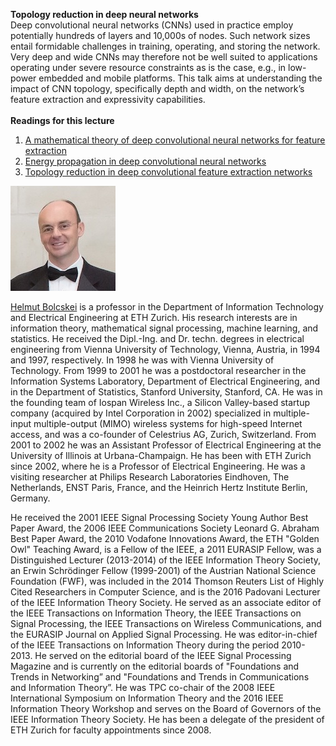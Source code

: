 <div class="abstract">   

<strong>Topology reduction in deep neural networks</strong>
<br>
Deep convolutional neural networks (CNNs) used in practice employ potentially hundreds of layers and 10,000s of nodes. Such network sizes entail formidable challenges in training, operating, and storing the network. Very deep and wide CNNs may therefore not be well suited to applications operating under severe resource constraints as is the case, e.g., in low-power embedded and mobile platforms. This talk aims at understanding the impact of CNN topology, specifically depth and width, on the network’s feature extraction and expressivity capabilities.  
<br>
<strong>Readings for this lecture</strong>  
<ol>
    <li>
    <a href="https://www.nari.ee.ethz.ch/commth//pubs/files/deep-2016.pdf"> A mathematical theory of deep convolutional neural networks for feature extraction </a>
    </li>
    <li>
    <a href="https://www.nari.ee.ethz.ch/commth//pubs/files/Energy2017.pdf"> Energy propagation in deep convolutional neural networks </a>
    </li>
    <li>
    <a href="https://www.nari.ee.ethz.ch/commth//pubs/files/SPIE2017.pdf"> Topology reduction in deep convolutional feature extraction networks </a>
    </li>
</ol>
</div>

![Helmut Bolcskei](/assets/img/bolcskei.jpg)  

[Helmut Bolcskei](https://www.nari.ee.ethz.ch/commth/people/show/boelcskei) is a professor in the Department of Information Technology and Electrical Engineering at ETH Zurich. His research interests are in information theory, mathematical signal processing, machine learning, and statistics. He received the Dipl.-Ing. and Dr. techn. degrees in electrical engineering from Vienna University of Technology, Vienna, Austria, in 1994 and 1997, respectively. In 1998 he was with Vienna University of Technology. From 1999 to 2001 he was a postdoctoral researcher in the Information Systems Laboratory, Department of Electrical Engineering, and in the Department of Statistics, Stanford University, Stanford, CA. He was in the founding team of Iospan Wireless Inc., a Silicon Valley-based startup company (acquired by Intel Corporation in 2002) specialized in multiple-input multiple-output (MIMO) wireless systems for high-speed Internet access, and was a co-founder of Celestrius AG, Zurich, Switzerland. From 2001 to 2002 he was an Assistant Professor of Electrical Engineering at the University of Illinois at Urbana-Champaign. He has been with ETH Zurich since 2002, where he is a Professor of Electrical Engineering. He was a visiting researcher at Philips Research Laboratories Eindhoven, The Netherlands, ENST Paris, France, and the Heinrich Hertz Institute Berlin, Germany.

He received the 2001 IEEE Signal Processing Society Young Author Best Paper Award, the 2006 IEEE Communications Society Leonard G. Abraham Best Paper Award, the 2010 Vodafone Innovations Award, the ETH "Golden Owl" Teaching Award, is a Fellow of the IEEE, a 2011 EURASIP Fellow, was a Distinguished Lecturer (2013-2014) of the IEEE Information Theory Society, an Erwin Schrödinger Fellow (1999-2001) of the Austrian National Science Foundation (FWF), was included in the 2014 Thomson Reuters List of Highly Cited Researchers in Computer Science, and is the 2016 Padovani Lecturer of the IEEE Information Theory Society. He served as an associate editor of the IEEE Transactions on Information Theory, the IEEE Transactions on Signal Processing, the IEEE Transactions on Wireless Communications, and the EURASIP Journal on Applied Signal Processing. He was editor-in-chief of the IEEE Transactions on Information Theory during the period 2010-2013. He served on the editorial board of the IEEE Signal Processing Magazine and is currently on the editorial boards of "Foundations and Trends in Networking” and "Foundations and Trends in Communications and Information Theory”. He was TPC co-chair of the 2008 IEEE International Symposium on Information Theory and the 2016 IEEE Information Theory Workshop and serves on the Board of Governors of the IEEE Information Theory Society. He has been a delegate of the president of ETH Zurich for faculty appointments since 2008.
